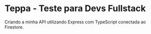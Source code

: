 # Teppa - Teste para Devs Fullstack

Criando a minha API utilizando Express com TypeScript conectada ao Firestore.